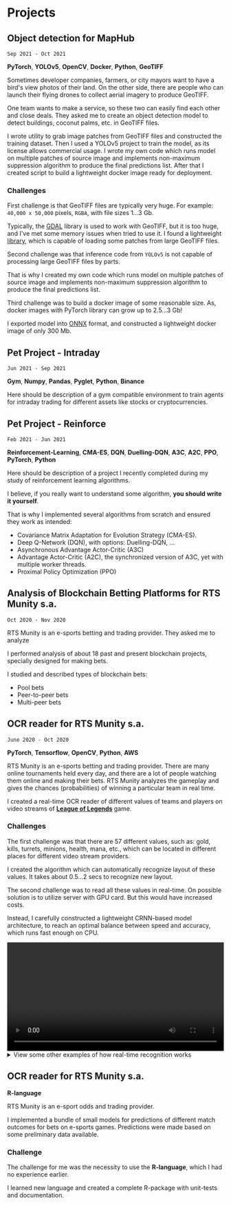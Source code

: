 # Projects

## Object detection for MapHub

`Sep 2021 - Oct 2021`

**PyTorch**, **YOLOv5**, **OpenCV**, **Docker**, **Python**, **GeoTIFF**

Sometimes developer companies, farmers, or city mayors want to have a bird's view photos of their land.
On the other side, there are people who can launch their flying drones to collect aerial imagery
to produce GeoTIFF.

One team wants to make a service, so these two can easily find each other and close deals.
They asked me to create an object detection model to detect buildings, coconut palms, etc. in GeoTIFF files. 

I wrote utility to grab image patches from GeoTIFF files and constructed the training dataset. 
Then I used a YOLOv5 project to train the model, as its license allows commercial usage.
I wrote my own code which runs model on multiple patches of source image
and implements non-maximum suppression algorithm to produce the final predictions list.
After that I created script to build a lightweight docker image ready for deployment.

### Challenges

First challenge is that GeoTIFF files are typically very huge.
For example: `40,000 x 50,000` pixels, `RGBA`, with file sizes 1...3 Gb.

Typically, the [GDAL](https://gdal.org/) library is used to work with GeoTIFF,
but it is too huge, and I've met some memory issues when tried to use it.
I found a lightweight [library](https://github.com/KipCrossing/geotiff/),
which is capable of loading some patches from large GeoTIFF files.

Second challenge was that inference code from `YOLOv5` is not capable
of processing large GeoTIFF files by parts.

That is why I created my own code which runs model on multiple patches of source image
and implements non-maximum suppression algorithm to produce the final predictions list.

Third challenge was to build a docker image of some reasonable size.
As, docker images with PyTorch library can grow up to 2.5...3 Gb!

I exported model into [ONNX](https://onnxruntime.ai/) format,
and constructed a lightweight docker image of only 300 Mb.

## Pet Project - Intraday

`Jun 2021 - Sep 2021`

**Gym**, **Numpy**, **Pandas**, **Pyglet**, **Python**, **Binance**

Here should be description of a gym compatible environment to train agents for intraday trading
for different assets like stocks or cryptocurrencies.

## Pet Project - Reinforce

`Feb 2021 - Jun 2021`

**Reinforcement-Learning**, **CMA-ES**, **DQN**, **Duelling-DQN**, **A3C**, **A2C**, **PPO**, **PyTorch**, **Python**

Here should be description of a project I recently completed
during my study of reinforcement learning algorithms.

I believe, if you really want to understand some algorithm, **you should write it yourself**.

That is why I implemented several algorithms from scratch and ensured they work as intended:

- Covariance Matrix Adaptation for Evolution Strategy (CMA-ES).
- Deep Q-Network (DQN), with options: Duelling-DQN, ...
- Asynchronous Advantage Actor-Critic (A3C)
- Advantage Actor-Critic (A2C), the synchronized version of A3C, yet with multiple worker threads.
- Proximal Policy Optimization (PPO)

## Analysis of Blockchain Betting Platforms for RTS Munity s.a.

`Oct 2020 - Nov 2020`

RTS Munity is an e-sports betting and trading provider.
They asked me to analyze 

I performed analysis of about 18 past and present blockchain projects,
specially designed for making bets.

I studied and described types of blockchain bets:

- Pool bets 
- Peer-to-peer bets 
- Multi-peer bets

## OCR reader for RTS Munity s.a.

`June 2020 - Oct 2020`

**PyTorch**, **Tensorflow**, **OpenCV**, **Python**, **AWS**

RTS Munity is an e-sports betting and trading provider.
There are many online tournaments held every day,
and there are a lot of people watching them online and making their bets.
RTS Munity analyzes the gameplay and gives the chances (probabilities)
of winning a particular team in real time. 

I created a real-time OCR reader of different values of teams and players
on video streams of [**League of Legends**](https://www.leagueoflegends.com/) game.

### Challenges

The first challenge was that there are 57 different values,
such as: gold, kills, turrets, minions, health, mana, etc.,
which can be located in different places for different video stream providers.

I created the algorithm which can automatically recognize layout of these values.
It takes about 0.5...2 secs to recognize new layout.

The second challenge was to read all these values in real-time.
On possible solution is to utilize server with GPU card.
But this would have increased costs.

Instead, I carefully constructed a lightweight CRNN-based model architecture,
to reach an optimal balance between speed and accuracy, which runs fast enough on CPU.

<video width="100%" controls>
    <source src="/assets/ocr_lol_rts_munity.1.mp4">
</video>

<details>
<summary>View some other examples of how real-time recognition works</summary>

<video width="100%" controls>
    <source src="/assets/ocr_lol_rts_munity.2.mp4">
</video>

<video width="100%" controls>
    <source src="/assets/ocr_lol_rts_munity.3.mp4">
</video>

<video width="100%" controls>
    <source src="/assets/ocr_lol_rts_munity.4.mp4">
</video>

<video width="100%" controls>
    <source src="/assets/ocr_lol_rts_munity.5.mp4">
</video>

</details>

## OCR reader for RTS Munity s.a.

**R-language**

RTS Munity is an e-sport odds and trading provider.

I implemented a bundle of small models for predictions of different match outcomes
for bets on e-sports games.
Predictions were made based on some preliminary data available.

### Challenge

The challenge for me was the necessity to use the **R-language**,
which I had no experience earlier.

I learned new language and created a complete R-package with unit-tests and documentation.


